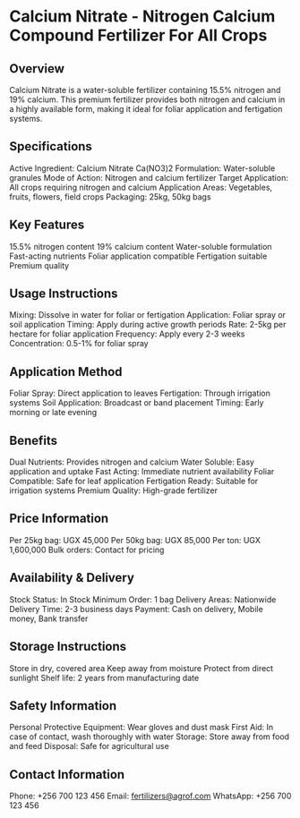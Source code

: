# Calcium Nitrate - Nitrogen Calcium Compound Fertilizer For All Crops

## Overview
Calcium Nitrate is a water-soluble fertilizer containing 15.5% nitrogen and 19% calcium. This premium fertilizer provides both nitrogen and calcium in a highly available form, making it ideal for foliar application and fertigation systems.

## Specifications
Active Ingredient: Calcium Nitrate Ca(NO3)2
Formulation: Water-soluble granules
Mode of Action: Nitrogen and calcium fertilizer
Target Application: All crops requiring nitrogen and calcium
Application Areas: Vegetables, fruits, flowers, field crops
Packaging: 25kg, 50kg bags

## Key Features
15.5% nitrogen content
19% calcium content
Water-soluble formulation
Fast-acting nutrients
Foliar application compatible
Fertigation suitable
Premium quality

## Usage Instructions
Mixing: Dissolve in water for foliar or fertigation
Application: Foliar spray or soil application
Timing: Apply during active growth periods
Rate: 2-5kg per hectare for foliar application
Frequency: Apply every 2-3 weeks
Concentration: 0.5-1% for foliar spray

## Application Method
Foliar Spray: Direct application to leaves
Fertigation: Through irrigation systems
Soil Application: Broadcast or band placement
Timing: Early morning or late evening

## Benefits
Dual Nutrients: Provides nitrogen and calcium
Water Soluble: Easy application and uptake
Fast Acting: Immediate nutrient availability
Foliar Compatible: Safe for leaf application
Fertigation Ready: Suitable for irrigation systems
Premium Quality: High-grade fertilizer

## Price Information
Per 25kg bag: UGX 45,000
Per 50kg bag: UGX 85,000
Per ton: UGX 1,600,000
Bulk orders: Contact for pricing

## Availability & Delivery
Stock Status: In Stock
Minimum Order: 1 bag
Delivery Areas: Nationwide
Delivery Time: 2-3 business days
Payment: Cash on delivery, Mobile money, Bank transfer

## Storage Instructions
Store in dry, covered area
Keep away from moisture
Protect from direct sunlight
Shelf life: 2 years from manufacturing date

## Safety Information
Personal Protective Equipment: Wear gloves and dust mask
First Aid: In case of contact, wash thoroughly with water
Storage: Store away from food and feed
Disposal: Safe for agricultural use

## Contact Information
Phone: +256 700 123 456
Email: fertilizers@agrof.com
WhatsApp: +256 700 123 456